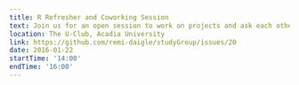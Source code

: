 ```yaml
---
title: R Refresher and Coworking Session
text: Join us for an open session to work on projects and ask each other questions
location: The U-Club, Acadia University
link: https://github.com/remi-daigle/studyGroup/issues/20
date: 2016-01-22
startTime: '14:00'
endTime: '16:00'
---
```

